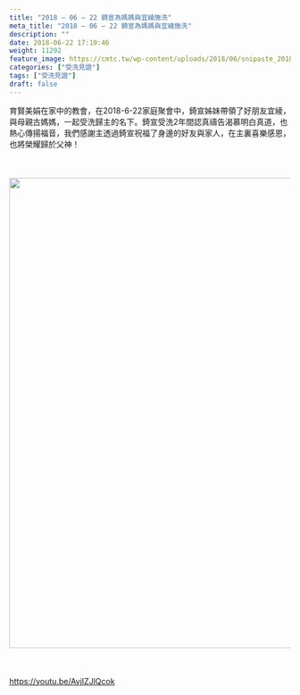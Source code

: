 ```yaml
---
title: "2018 – 06 – 22 錡宣為媽媽與宜綾施洗"
meta_title: "2018 – 06 – 22 錡宣為媽媽與宜綾施洗"
description: ""
date: 2018-06-22 17:10:46
weight: 11292
feature_image: https://cmtc.tw/wp-content/uploads/2018/06/snipaste_20180623_071321.png
categories: ["受洗見證"]
tags: ["受洗見證"]
draft: false
---
```


育賢美娟在家中的教會，在2018-6-22家庭聚會中，錡宣姊妹帶領了好朋友宜綾，與母親古媽媽，一起受洗歸主的名下。錡宣受洗2年間認真禱告渴慕明白真道，也熱心傳揚福音，我們感謝主透過錡宣祝福了身邊的好友與家人，在主裏喜樂感恩，也將榮耀歸於父神！<br />
<br />
&nbsp;<br />
<br />
<img class="alignnone size-full wp-image-11383" src="https://cmtc.tw/wp-content/uploads/2018/06/snipaste_20180623_071235.png" alt="" width="1280" height="842" /><br />
<br />
&nbsp;<br />
<br />
https://youtu.be/AyjIZJlQcok<br />
<br />
&nbsp;<br />
<br />
&nbsp;
        